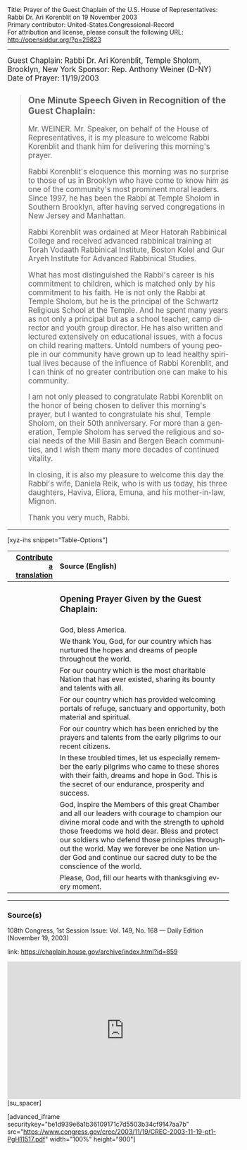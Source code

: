 <html>
<head></head>
<body>
Title: Prayer of the Guest Chaplain of the U.S. House of Representatives: Rabbi Dr. Ari Korenblit on 19 November 2003<br />
Primary contributor: United-States.Congressional-Record<br />
For attribution and license, please consult the following URL: <a href="http://opensiddur.org/?p=29823">http://opensiddur.org/?p=29823</a>
<p />
<hr />

<div class="english" lang="en" style="font-size:1.2em;">
Guest Chaplain: Rabbi Dr. Ari Korenblit, Temple Sholom, Brooklyn, New York
Sponsor: Rep. Anthony Weiner (D-NY)
Date of Prayer: 11/19/2003

<blockquote>
<h3>One Minute Speech Given in Recognition of the Guest Chaplain:</h3>

Mr. WEINER. Mr. Speaker, on behalf of the House of Representatives, it is my pleasure to welcome Rabbi Korenblit and thank him for delivering this morning's prayer.

Rabbi Korenblit's eloquence this morning was no surprise to those of us in Brooklyn who have come to know him as one of the community's most prominent moral leaders. Since 1997, he has been the Rabbi at Temple Sholom in Southern Brooklyn, after having served congregations in New Jersey and Manhattan.

Rabbi Korenblit was ordained at Meor Hatorah Rabbinical College and received advanced rabbinical training at Torah Vodaath Rabbinical Institute, Boston Kolel and Gur Aryeh Institute for Advanced Rabbinical Studies.

What has most distinguished the Rabbi's career is his commitment to children, which is matched only by his commitment to his faith. He is not only the Rabbi at Temple Sholom, but he is the principal of the Schwartz Religious School at the Temple. And he spent many years as not only a principal but as a school teacher, camp director and youth group director. He has also written and lectured extensively on educational issues, with a focus on child rearing matters. Untold numbers of young people in our community have grown up to lead healthy spiritual lives because of the influence of Rabbi Korenblit, and I can think of no greater contribution one can make to his community.

I am not only pleased to congratulate Rabbi Korenblit on the honor of being chosen to deliver this morning's prayer, but I wanted to congratulate his shul, Temple Sholom, on their 50th anniversary. For more than a generation, Temple Sholom has served the religious and social needs of the Mill Basin and Bergen Beach communities, and I wish them many more decades of continued vitality.

In closing, it is also my pleasure to welcome this day the Rabbi's wife, Daniela Reik, who is with us today, his three daughters, Haviva, Eliora, Emuna, and his mother-in-law, Mignon.

Thank you very much, Rabbi.
</blockquote>

</div>

<hr />

[xyz-ihs snippet="Table-Options"]<table style="margin-left: auto; margin-right: auto;" class="draggable">
<thead><tr><th id="x" style="text-align: right;"><a href="/translate/" target="_blank" rel="noopener">Contribute a translation</a></th><th style="text-align: left;">Source (English)</th></tr></thead>
<tbody>
<tr><td style="vertical-align:top;">
<div class="liturgy" lang="he">

</span></div></td>
 
<td style="vertical-align:top;">
<div class="english" lang="en">
<h3>Opening Prayer Given by the Guest Chaplain:</h3>
</div></td></tr>

<tr><td style="vertical-align:top;">
<div class="liturgy" lang="he">

</span></div></td>
 
<td style="vertical-align:top;">
<div class="english" lang="en">
God, bless America.
</div></td></tr>


<tr><td style="vertical-align:top;">
<div class="liturgy" lang="he">

</span></div></td>
 
<td style="vertical-align:top;">
<div class="english" lang="en">
We thank You, God, 
for our country 
which has nurtured 
the hopes and dreams 
of people throughout the world.
</div></td></tr>


<tr><td style="vertical-align:top;">
<div class="liturgy" lang="he">

</span></div></td>
 
<td style="vertical-align:top;">
<div class="english" lang="en">
For our country 
which is the most charitable Nation 
that has ever existed, 
sharing its bounty and talents 
with all.
</div></td></tr>


<tr><td style="vertical-align:top;">
<div class="liturgy" lang="he">

</span></div></td>
 
<td style="vertical-align:top;">
<div class="english" lang="en">
For our country 
which has provided 
welcoming portals of refuge, 
sanctuary and opportunity, 
both material and spiritual.
</div></td></tr>


<tr><td style="vertical-align:top;">
<div class="liturgy" lang="he">

</span></div></td>
 
<td style="vertical-align:top;">
<div class="english" lang="en">
For our country 
which has been enriched 
by the prayers and talents 
from the early pilgrims 
to our recent citizens.
</div></td></tr>


<tr><td style="vertical-align:top;">
<div class="liturgy" lang="he">

</span></div></td>
 
<td style="vertical-align:top;">
<div class="english" lang="en">
In these troubled times, 
let us especially remember 
the early pilgrims 
who came to these shores 
with their faith, 
dreams 
and hope in God. 
This is the secret of our endurance, 
prosperity and success.
</div></td></tr>


<tr><td style="vertical-align:top;">
<div class="liturgy" lang="he">

</span></div></td>
 
<td style="vertical-align:top;">
<div class="english" lang="en">
God, 
inspire the Members of this great Chamber 
and all our leaders 
with courage 
to champion our divine moral code 
and with the strength 
to uphold those freedoms 
we hold dear. 
Bless and protect our soldiers 
who defend those principles 
throughout the world. 
May we forever be 
one Nation under God 
and continue our sacred duty 
to be the conscience of the world.
</div></td></tr>


<tr><td style="vertical-align:top;">
<div class="liturgy" lang="he">

</span></div></td>
 
<td style="vertical-align:top;">
<div class="english" lang="en">
Please, God, 
fill our hearts 
with thanksgiving 
every moment.
</div></td></tr>
</tbody></table>

<hr />

<h3>Source(s)</h3>

108th Congress, 1st Session
Issue: Vol. 149, No. 168 — Daily Edition (November 19, 2003)

link: <a href="https://chaplain.house.gov/archive/index.html?id=859">https://chaplain.house.gov/archive/index.html?id=859</a>

<iframe width=530 height=312 src='https://www.c-span.org/video/standalone/?c4507025/user-clip-rabbi-ari-korenblit-temple-sholom-brooklyn-ny' allowfullscreen='allowfullscreen' frameborder=0></iframe>[su_spacer]

[advanced_iframe securitykey="be1d939e6a1b36109171c7d5503b34cf9147aa7b" src="https://www.congress.gov/crec/2003/11/19/CREC-2003-11-19-pt1-PgH11517.pdf" width="100%" height="900"]
</body>
</html>